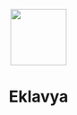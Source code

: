 <p align="center">
<img src="https://user-images.githubusercontent.com/67703407/142571527-dbb0fdae-a31a-45fc-a98b-fb1f6411e347.png" height=100/>
<h1 align="center">Eklavya</h1>
</p>
